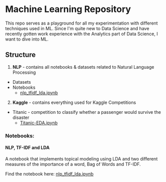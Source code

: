 # Machine Learning Repository

This repo serves as a playground for all my experimentation with different techniques used in ML. Since I'm quite new to Data Science and have recently gotten work experience with the Analytics part of Data Science, I want to dive into ML.

## Structure

1. **NLP** - contains all notebooks & datasets related to Natural Language Processing
  - Datasets
  - Notebooks
    - [nlp_tfidf_lda.ipynb](NLP/Notebooks/nlp_tfidf_lda.ipynb)
2.  **Kaggle** - contains everything used for Kaggle Competitions
  -  Titanic - competition to classify whether a passenger would survive the disaster
        - [Titanic-EDA.ipynb](Kaggle/Titanic/Notebooks/Titanic-EDA.ipynb)

### Notebooks:

#### NLP, TF-IDF and LDA

A notebook that implements topical modeling using LDA and two different measures of the importance of a word, Bag of Words and TF-IDF.

Find the notebook here: [nlp_tfidf_lda.ipynb](NLP/Notebooks/nlp_tfidf_lda.ipynb)

